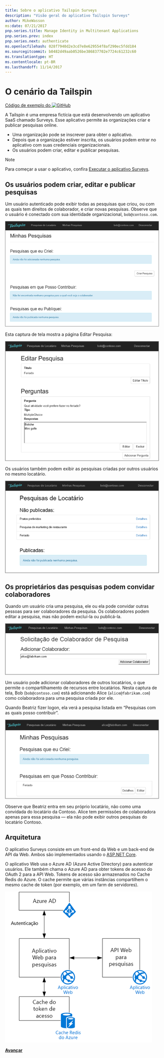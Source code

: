 ```yaml
---
title: Sobre o aplicativo Tailspin Surveys
description: "Visão geral do aplicativo Tailspin Surveys"
author: MikeWasson
ms:date: 07/21/2017
pnp.series.title: Manage Identity in Multitenant Applications
pnp.series.prev: index
pnp.series.next: authenticate
ms.openlocfilehash: 028f7940d2e3cd7e8e629554f8af290ec5fdd184
ms.sourcegitcommit: b0482d49aab0526be386837702e7724c61232c60
ms.translationtype: HT
ms.contentlocale: pt-BR
ms.lasthandoff: 11/14/2017
---
```

# <a name="the-tailspin-scenario"></a>O cenário da Tailspin

[Código de exemplo do ![GitHub](../_images/github.png)][sample application]

A Tailspin é uma empresa fictícia que está desenvolvendo um aplicativo SaaS chamado Surveys. Esse aplicativo permite às organizações criar e publicar pesquisas online.

* Uma organização pode se inscrever para obter o aplicativo.
* Depois que a organização estiver inscrita, os usuários podem entrar no aplicativo com suas credenciais organizacionais.
* Os usuários podem criar, editar e publicar pesquisas.

> [!NOTE]
> Para começar a usar o aplicativo, confira [Executar o aplicativo Surveys].
> 
> 

## <a name="users-can-create-edit-and-view-surveys"></a>Os usuários podem criar, editar e publicar pesquisas
Um usuário autenticado pode exibir todas as pesquisas que criou, ou com as quais tem direitos de colaborador, e criar novas pesquisas. Observe que o usuário é conectado com sua identidade organizacional, `bob@contoso.com`.

![Aplicativo de pesquisas](./images/surveys-screenshot.png)

Esta captura de tela mostra a página Editar Pesquisa:

![Editar pesquisa](./images/edit-survey.png)

Os usuários também podem exibir as pesquisas criadas por outros usuários no mesmo locatário.

![Pesquisas de locatário](./images/tenant-surveys.png)

## <a name="survey-owners-can-invite-contributors"></a>Os proprietários das pesquisas podem convidar colaboradores
Quando um usuário cria uma pesquisa, ele ou ela pode convidar outras pessoas para ser colaboradores da pesquisa. Os colaboradores podem editar a pesquisa, mas não podem excluí-la ou publicá-la.  

![Adicionar colaborador](./images/add-contributor.png)

Um usuário pode adicionar colaboradores de outros locatários, o que permite o compartilhamento de recursos entre locatários. Nesta captura de tela, Bob (`bob@contoso.com`) está adicionando Alice (`alice@fabrikam.com`) como colaboradora para uma pesquisa criada por ele.

Quando Beatriz fizer logon, ela verá a pesquisa listada em “Pesquisas com as quais posso contribuir”.

![Colaborador da pesquisa](./images/contributor.png)

Observe que Beatriz entra em seu próprio locatário, não como uma convidada do locatário da Contoso. Alice tem permissões de colaboradora apenas para essa pesquisa &mdash; ela não pode exibir outros pesquisas do locatário Contoso.

## <a name="architecture"></a>Arquitetura
O aplicativo Surveys consiste em um front-end da Web e um back-end de API da Web. Ambos são implementados usando o [ASP.NET Core].

O aplicativo Web usa o Azure AD (Azure Active Directory) para autenticar usuários. Ele também chama o Azure AD para obter tokens de acesso do OAuth 2 para a API Web. Tokens de acesso são armazenados no Cache Redis do Azure. O cache permite que várias instâncias compartilhem o mesmo cache de token (por exemplo, em um farm de servidores).

![Arquitetura](./images/architecture.png)

[**Avançar**][authentication]

<!-- Links -->

[authentication]: authenticate.md

[Executar o aplicativo Surveys]: ./run-the-app.md
[ASP.NET Core]: /aspnet/core
[sample application]: https://github.com/mspnp/multitenant-saas-guidance
